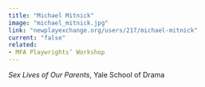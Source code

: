 ```yaml
---
title: "Michael Mitnick"
image: "michael_mitnick.jpg"
link: "newplayexchange.org/users/217/michael-mitnick"
current: "false"
related:
- MFA Playwrights’ Workshop
---
```


*Sex Lives of Our Parents*, Yale School of Drama

